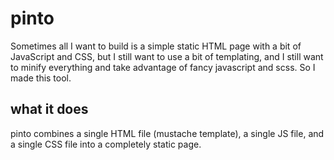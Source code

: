 # pinto

Sometimes all I want to build is a simple static HTML page with a bit of JavaScript and CSS, but I still want to use a bit of templating, and I still want to minify everything and take advantage of fancy javascript and scss. So I made this tool.

## what it does

pinto combines a single HTML file (mustache template), a single JS file, and a single CSS file into a completely static page.
